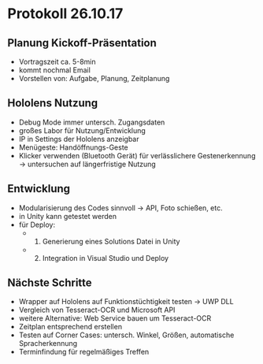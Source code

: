 # Protokoll 26.10.17

## Planung Kickoff-Präsentation

- Vortragszeit ca. 5-8min
- kommt nochmal Email
- Vorstellen von: Aufgabe, Planung, Zeitplanung

## Hololens Nutzung

- Debug Mode immer untersch. Zugangsdaten
- großes Labor für Nutzung/Entwicklung
- IP in Settings der Hololens anzeigbar
- Menügeste: Handöffnungs-Geste
- Klicker verwenden (Bluetooth Gerät) für verlässlichere Gestenerkennung
-> untersuchen auf längerfristige Nutzung

## Entwicklung

- Modularisierung des Codes sinnvoll -> API, Foto schießen, etc.
- in Unity kann getestet werden
- für Deploy:
  - 1. Generierung eines Solutions Datei in Unity
  - 2. Integration in Visual Studio und Deploy

## Nächste Schritte

- Wrapper auf Hololens auf Funktionstüchtigkeit testen
-> UWP DLL
- Vergleich von Tesseract-OCR und Microsoft API
- weitere Alternative: Web Service bauen um Tesseract-OCR
- Zeitplan entsprechend erstellen
- Testen auf Corner Cases: untersch. Winkel, Größen, automatische Spracherkennung
- Terminfindung für regelmäßiges Treffen

